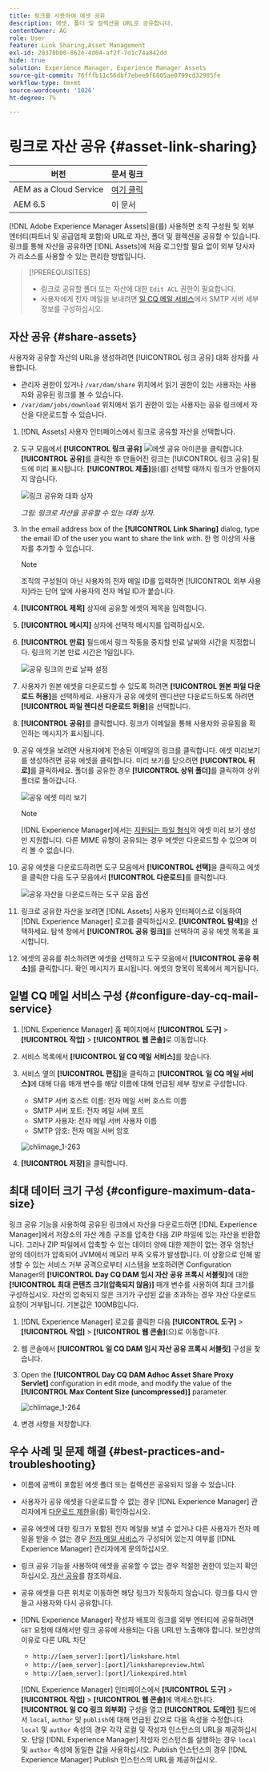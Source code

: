 ```yaml
---
title: 링크를 사용하여 에셋 공유
description: 에셋, 폴더 및 컬렉션을 URL로 공유합니다.
contentOwner: AG
role: User
feature: Link Sharing,Asset Management
exl-id: 20370b00-862e-4d04-af2f-7d1c74a842dd
hide: true
solution: Experience Manager, Experience Manager Assets
source-git-commit: 76fffb11c56dbf7ebee9f6805ae0799cd32985fe
workflow-type: tm+mt
source-wordcount: '1026'
ht-degree: 7%

---
```


# 링크로 자산 공유 {#asset-link-sharing}

| 버전 | 문서 링크 |
| -------- | ---------------------------- |
| AEM as a Cloud Service | [여기 클릭](https://experienceleague.adobe.com/docs/experience-manager-cloud-service/content/assets/manage/share-assets.html?lang=ko) |
| AEM 6.5 | 이 문서 |

[!DNL Adobe Experience Manager Assets]을(를) 사용하면 조직 구성원 및 외부 엔터티(파트너 및 공급업체 포함)와 URL로 자산, 폴더 및 컬렉션을 공유할 수 있습니다. 링크를 통해 자산을 공유하면 [!DNL Assets]에 처음 로그인할 필요 없이 외부 당사자가 리소스를 사용할 수 있는 편리한 방법입니다.

>[!PREREQUISITES]
>
>* 링크로 공유할 폴더 또는 자산에 대한 `Edit ACL` 권한이 필요합니다.
>* 사용자에게 전자 메일을 보내려면 [일 CQ 메일 서비스](#configmailservice)에서 SMTP 서버 세부 정보를 구성하십시오.

## 자산 공유 {#share-assets}

사용자와 공유할 자산의 URL을 생성하려면 [!UICONTROL 링크 공유] 대화 상자를 사용합니다.

* 관리자 권한이 있거나 `/var/dam/share` 위치에서 읽기 권한이 있는 사용자는 사용자와 공유된 링크를 볼 수 있습니다.
* `/var/dam/jobs/download` 위치에서 읽기 권한이 있는 사용자는 공유 링크에서 자산을 다운로드할 수 있습니다.

1. [!DNL Assets] 사용자 인터페이스에서 링크로 공유할 자산을 선택합니다.

1. 도구 모음에서 **[!UICONTROL 링크 공유]** ![에셋 공유 아이콘](assets/do-not-localize/assets_share.png)을 클릭합니다. **[!UICONTROL 공유]**&#x200B;를 클릭한 후 만들어진 링크는 [!UICONTROL 링크 공유] 필드에 미리 표시됩니다. **[!UICONTROL 제출]**&#x200B;을(를) 선택할 때까지 링크가 만들어지지 않습니다.

   ![링크 공유와 대화 상자](assets/share-assets-as-link.png)

   *그림: 링크로 자산을 공유할 수 있는 대화 상자.*

1. In the email address box of the **[!UICONTROL Link Sharing]** dialog, type the email ID of the user you want to share the link with. 한 명 이상의 사용자를 추가할 수 있습니다.

   >[!NOTE]
   >
   >조직의 구성원이 아닌 사용자의 전자 메일 ID를 입력하면 [!UICONTROL 외부 사용자]라는 단어 앞에 사용자의 전자 메일 ID가 붙습니다.

1. **[!UICONTROL 제목]** 상자에 공유할 에셋의 제목을 입력합니다.

1. **[!UICONTROL 메시지]** 상자에 선택적 메시지를 입력하십시오.

1. **[!UICONTROL 만료]** 필드에서 링크 작동을 중지할 만료 날짜와 시간을 지정합니다. 링크의 기본 만료 시간은 1일입니다.

   ![공유 링크의 만료 날짜 설정](assets/Set-shared-link-expiration.png)

1. 사용자가 원본 에셋을 다운로드할 수 있도록 하려면 **[!UICONTROL 원본 파일 다운로드 허용]**&#x200B;을 선택하세요. 사용자가 공유 에셋의 렌디션만 다운로드하도록 하려면 **[!UICONTROL 파일 렌디션 다운로드 허용]**&#x200B;을 선택합니다.

1. **[!UICONTROL 공유]**&#x200B;를 클릭합니다. 링크가 이메일을 통해 사용자와 공유됨을 확인하는 메시지가 표시됩니다.

1. 공유 에셋을 보려면 사용자에게 전송된 이메일의 링크를 클릭합니다. 에셋 미리보기를 생성하려면 공유 에셋을 클릭합니다. 미리 보기를 닫으려면 **[!UICONTROL 뒤로]**&#x200B;를 클릭하세요. 폴더를 공유한 경우 **[!UICONTROL 상위 폴더]**&#x200B;를 클릭하여 상위 폴더로 돌아갑니다.

   ![공유 에셋 미리 보기](assets/chlimage_1-546.png)

   >[!NOTE]
   >
   >[!DNL Experience Manager]에서는 [지원되는 파일 형식](/help/assets/assets-formats.md)의 에셋 미리 보기 생성만 지원합니다. 다른 MIME 유형이 공유되는 경우 에셋만 다운로드할 수 있으며 미리 볼 수 없습니다.

1. 공유 에셋을 다운로드하려면 도구 모음에서 **[!UICONTROL 선택]**&#x200B;을 클릭하고 에셋을 클릭한 다음 도구 모음에서 **[!UICONTROL 다운로드]**&#x200B;를 클릭합니다.

   ![공유 자산을 다운로드하는 도구 모음 옵션](assets/chlimage_1-547.png)

1. 링크로 공유한 자산을 보려면 [!DNL Assets] 사용자 인터페이스로 이동하여 [!DNL Experience Manager] 로고를 클릭하십시오. **[!UICONTROL 탐색]**&#x200B;을 선택하세요. 탐색 창에서 **[!UICONTROL 공유 링크]**&#x200B;를 선택하여 공유 에셋 목록을 표시합니다.

1. 에셋의 공유를 취소하려면 에셋을 선택하고 도구 모음에서 **[!UICONTROL 공유 취소]**&#x200B;를 클릭합니다. 확인 메시지가 표시됩니다. 에셋의 항목이 목록에서 제거됩니다.

## 일별 CQ 메일 서비스 구성 {#configure-day-cq-mail-service}

1. [!DNL Experience Manager] 홈 페이지에서 **[!UICONTROL 도구]** > **[!UICONTROL 작업]** > **[!UICONTROL 웹 콘솔]**&#x200B;로 이동합니다.
1. 서비스 목록에서 **[!UICONTROL 일 CQ 메일 서비스]**&#x200B;를 찾습니다.
1. 서비스 옆의 **[!UICONTROL 편집]**&#x200B;을 클릭하고 **[!UICONTROL 일 CQ 메일 서비스]**&#x200B;에 대해 다음 매개 변수를 해당 이름에 대해 언급된 세부 정보로 구성합니다.

   * SMTP 서버 호스트 이름: 전자 메일 서버 호스트 이름
   * SMTP 서버 포트: 전자 메일 서버 포트
   * SMTP 사용자: 전자 메일 서버 사용자 이름
   * SMTP 암호: 전자 메일 서버 암호

   ![chlimage_1-263](assets/chlimage_1-548.png)

1. **[!UICONTROL 저장]**&#x200B;을 클릭합니다.

## 최대 데이터 크기 구성 {#configure-maximum-data-size}

링크 공유 기능을 사용하여 공유된 링크에서 자산을 다운로드하면 [!DNL Experience Manager]에서 저장소의 자산 계층 구조를 압축한 다음 ZIP 파일에 있는 자산을 반환합니다. 그러나 ZIP 파일에서 압축할 수 있는 데이터 양에 대한 제한이 없는 경우 엄청난 양의 데이터가 압축되어 JVM에서 메모리 부족 오류가 발생합니다. 이 상황으로 인해 발생할 수 있는 서비스 거부 공격으로부터 시스템을 보호하려면 Configuration Manager의 **[!UICONTROL Day CQ DAM 임시 자산 공유 프록시 서블릿]**&#x200B;에 대한 **[!UICONTROL 최대 콘텐츠 크기(압축되지 않음)]** 매개 변수를 사용하여 최대 크기를 구성하십시오. 자산의 압축되지 않은 크기가 구성된 값을 초과하는 경우 자산 다운로드 요청이 거부됩니다. 기본값은 100MB입니다.

1. [!DNL Experience Manager] 로고를 클릭한 다음 **[!UICONTROL 도구]** > **[!UICONTROL 작업]** > **[!UICONTROL 웹 콘솔]**(으)로 이동합니다.
1. 웹 콘솔에서 **[!UICONTROL 일 CQ DAM 임시 자산 공유 프록시 서블릿]** 구성을 찾습니다.
1. Open the **[!UICONTROL Day CQ DAM Adhoc Asset Share Proxy Servlet]** configuration in edit mode, and modify the value of the **[!UICONTROL Max Content Size (uncompressed)]** parameter.

   ![chlimage_1-264](assets/chlimage_1-549.png)

1. 변경 사항을 저장합니다.

## 우수 사례 및 문제 해결 {#best-practices-and-troubleshooting}

* 이름에 공백이 포함된 에셋 폴더 또는 컬렉션은 공유되지 않을 수 있습니다.
* 사용자가 공유 에셋을 다운로드할 수 없는 경우 [!DNL Experience Manager] 관리자에게 [다운로드 제한](#configure-maximum-data-size)을(를) 확인하십시오.
* 공유 에셋에 대한 링크가 포함된 전자 메일을 보낼 수 없거나 다른 사용자가 전자 메일을 받을 수 없는 경우 [전자 메일 서비스](#configure-day-cq-mail-service)가 구성되어 있는지 여부를 [!DNL Experience Manager] 관리자에게 문의하십시오.
* 링크 공유 기능을 사용하여 에셋을 공유할 수 없는 경우 적절한 권한이 있는지 확인하십시오. [자산 공유](#share-assets)를 참조하세요.
* 공유 에셋을 다른 위치로 이동하면 해당 링크가 작동하지 않습니다. 링크를 다시 만들고 사용자와 다시 공유합니다.

* [!DNL Experience Manager] 작성자 배포의 링크를 외부 엔터티에 공유하려면 `GET` 요청에 대해서만 링크 공유에 사용되는 다음 URL만 노출해야 합니다. 보안상의 이유로 다른 URL 차단

   * `http://[aem_server]:[port]/linkshare.html`
   * `http://[aem_server]:[port]/linksharepreview.html`
   * `http://[aem_server]:[port]/linkexpired.html`

  [!DNL Experience Manager] 인터페이스에서 **[!UICONTROL 도구]** > **[!UICONTROL 작업]** > **[!UICONTROL 웹 콘솔]**&#x200B;에 액세스합니다. **[!UICONTROL 일 CQ 링크 외부화]** 구성을 열고 **[!UICONTROL 도메인]** 필드에서 `local`, `author` 및 `publish`에 대해 언급된 값으로 다음 속성을 수정합니다. `local` 및 `author` 속성의 경우 각각 로컬 및 작성자 인스턴스의 URL을 제공하십시오. 단일 [!DNL Experience Manager] 작성자 인스턴스를 실행하는 경우 `local` 및 `author` 속성에 동일한 값을 사용하십시오. Publish 인스턴스의 경우 [!DNL Experience Manager] Publish 인스턴스의 URL을 제공하십시오.
